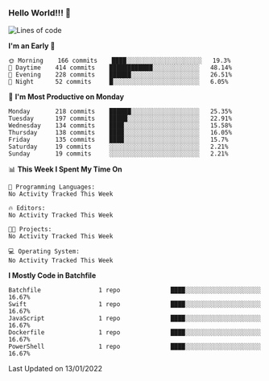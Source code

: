 ### Hello World!!! 👋

<!--
**kekotek/kekotek** is a ✨ _special_ ✨ repository because its `README.md` (this file) appears on your GitHub profile.

Here are some ideas to get you started:

- 🔭 I’m currently working on ...
- 🌱 I’m currently learning ...
- 👯 I’m looking to collaborate on ...
- 🤔 I’m looking for help with ...
- 💬 Ask me about ...
- 📫 How to reach me: ...
- 😄 Pronouns: ...
- ⚡ Fun fact: ...
-->

<!--START_SECTION:waka-->
![Lines of code](https://img.shields.io/badge/From%20Hello%20World%20I%27ve%20Written-19%20Thousand%20lines%20of%20code-blue)

**I'm an Early 🐤** 

```text
🌞 Morning    166 commits    ████░░░░░░░░░░░░░░░░░░░░░   19.3% 
🌆 Daytime    414 commits    ████████████░░░░░░░░░░░░░   48.14% 
🌃 Evening    228 commits    ██████░░░░░░░░░░░░░░░░░░░   26.51% 
🌙 Night      52 commits     █░░░░░░░░░░░░░░░░░░░░░░░░   6.05%

```
📅 **I'm Most Productive on Monday** 

```text
Monday       218 commits    ██████░░░░░░░░░░░░░░░░░░░   25.35% 
Tuesday      197 commits    █████░░░░░░░░░░░░░░░░░░░░   22.91% 
Wednesday    134 commits    ████░░░░░░░░░░░░░░░░░░░░░   15.58% 
Thursday     138 commits    ████░░░░░░░░░░░░░░░░░░░░░   16.05% 
Friday       135 commits    ████░░░░░░░░░░░░░░░░░░░░░   15.7% 
Saturday     19 commits     ░░░░░░░░░░░░░░░░░░░░░░░░░   2.21% 
Sunday       19 commits     ░░░░░░░░░░░░░░░░░░░░░░░░░   2.21%

```


📊 **This Week I Spent My Time On** 

```text
💬 Programming Languages: 
No Activity Tracked This Week

🔥 Editors: 
No Activity Tracked This Week

🐱‍💻 Projects: 
No Activity Tracked This Week

💻 Operating System: 
No Activity Tracked This Week

```

**I Mostly Code in Batchfile** 

```text
Batchfile                1 repo              ████░░░░░░░░░░░░░░░░░░░░░   16.67% 
Swift                    1 repo              ████░░░░░░░░░░░░░░░░░░░░░   16.67% 
JavaScript               1 repo              ████░░░░░░░░░░░░░░░░░░░░░   16.67% 
Dockerfile               1 repo              ████░░░░░░░░░░░░░░░░░░░░░   16.67% 
PowerShell               1 repo              ████░░░░░░░░░░░░░░░░░░░░░   16.67%

```



 Last Updated on 13/01/2022
<!--END_SECTION:waka-->

